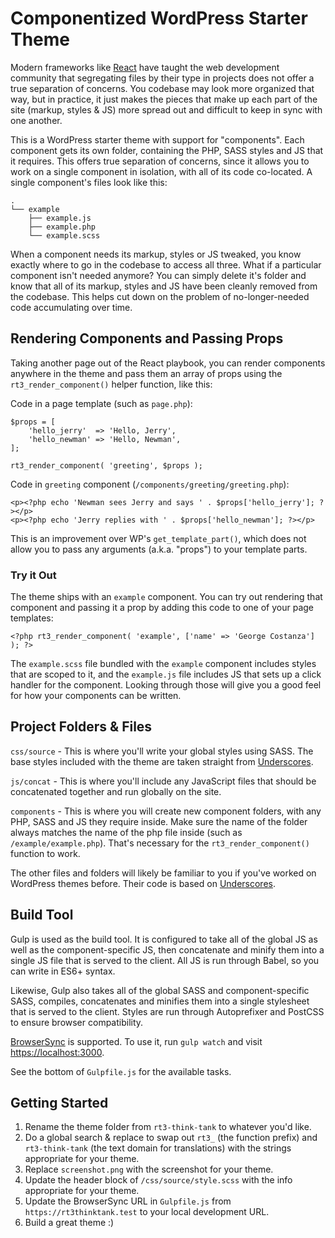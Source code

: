 # Componentized WordPress Starter Theme

Modern frameworks like [React](https://reactjs.org/) have taught the web development community that segregating files by their type in projects does not offer a true separation of concerns. You codebase may look more organized that way, but in practice, it just makes the pieces that make up each part of the site (markup, styles & JS) more spread out and difficult to keep in sync with one another.

This is a WordPress starter theme with support for "components". Each component gets its own folder, containing the PHP, SASS styles and JS that it requires. This offers true separation of concerns, since it allows you to work on a single component in isolation, with all of its code co-located. A single component's files look like this:

```
.
└── example
    ├── example.js
    ├── example.php
    └── example.scss
```

When a component needs its markup, styles or JS tweaked, you know exactly where to go in the codebase to access all three. What if a particular component isn't needed anymore? You can simply delete it's folder and know that all of its markup, styles and JS have been cleanly removed from the codebase. This helps cut down on the problem of no-longer-needed code accumulating over time.

## Rendering Components and Passing Props

Taking another page out of the React playbook, you can render components anywhere in the theme and pass them an array of props using the `rt3_render_component()` helper function, like this:

Code in a page template (such as `page.php`):
```
$props = [
    'hello_jerry'  => 'Hello, Jerry',
    'hello_newman' => 'Hello, Newman',
];

rt3_render_component( 'greeting', $props );
```

Code in `greeting` component (`/components/greeting/greeting.php`):
```
<p><?php echo 'Newman sees Jerry and says ' . $props['hello_jerry']; ?></p>
<p><?php echo 'Jerry replies with ' . $props['hello_newman']; ?></p>
```

This is an improvement over WP's `get_template_part()`, which does not allow you to pass any arguments (a.k.a. "props") to your template parts.

### Try it Out

The theme ships with an `example` component. You can try out rendering that component and passing it a prop by adding this code to one of your page templates:

```
<?php rt3_render_component( 'example', ['name' => 'George Costanza'] ); ?>
```

The `example.scss` file bundled with the `example` component includes styles that are scoped to it, and the `example.js` file includes JS that sets up a click handler for the component. Looking through those will give you a good feel for how your components can be written.

## Project Folders & Files
`css/source` - This is where you'll write your global styles using SASS. The base styles included with the theme are taken straight from [Underscores](http://underscores.me/).

`js/concat`  - This is where you'll include any JavaScript files that should be concatenated together and run globally on the site.

`components` - This is where you will create new component folders, with any PHP, SASS and JS they require inside. Make sure the name of the folder always matches the name of the php file inside (such as `/example/example.php`). That's necessary for the `rt3_render_component()` function to work.

The other files and folders will likely be familiar to you if you've worked on WordPress themes before. Their code is based on [Underscores](http://underscores.me/).

## Build Tool
Gulp is used as the build tool. It is configured to take all of the global JS as well as the component-specific JS, then concatenate and minify them into a single JS file that is served to the client. All JS is run through Babel, so you can write in ES6+ syntax.

Likewise, Gulp also takes all of the global SASS and component-specific SASS, compiles, concatenates and minifies them into a single stylesheet that is served to the client. Styles are run through Autoprefixer and PostCSS to ensure browser compatibility.

[BrowserSync](https://www.browsersync.io/) is supported. To use it, run `gulp watch` and visit <https://localhost:3000>.

See the bottom of `Gulpfile.js` for the available tasks.

## Getting Started

1. Rename the theme folder from `rt3-think-tank` to whatever you'd like.
1. Do a global search & replace to swap out `rt3_` (the function prefix) and `rt3-think-tank` (the text domain for translations) with the strings appropriate for your theme.
1. Replace `screenshot.png` with the screenshot for your theme.
1. Update the header block of `/css/source/style.scss` with the info appropriate for your theme.
1. Update the BrowserSync URL in `Gulpfile.js` from `https://rt3thinktank.test` to your local development URL.
1. Build a great theme :)

